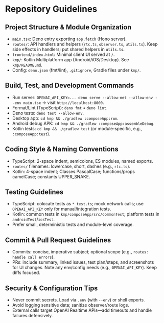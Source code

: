 # Repository Guidelines

## Project Structure & Module Organization
- `main.tsx`: Deno entry exporting `app.fetch` (Hono server).
- `routes/`: API handlers and helpers (`rtc.ts`, `observer.ts`, `utils.ts`). Keep side effects in handlers; put shared helpers in `utils.ts`.
- `frontend/index.html`: Minimal client UI served at `/`.
- `kmp/`: Kotlin Multiplatform app (Android/iOS/Desktop). See `kmp/README.md`.
- Config: `deno.json` (fmt/lint), `.gitignore`, Gradle files under `kmp/`.

## Build, Test, and Development Commands
- Run server: `OPENAI_API_KEY=... deno serve --allow-net --allow-env --env main.tsx` → visit `http://localhost:8000`.
- Format/Lint (TypeScript): `deno fmt` • `deno lint`.
- Deno tests: `deno test --allow-env`.
- Desktop app: `cd kmp && ./gradlew :composeApp:run`.
- Android debug APK: `cd kmp && ./gradlew :composeApp:assembleDebug`.
- Kotlin tests: `cd kmp && ./gradlew test` (or module-specific, e.g., `:composeApp:test`).

## Coding Style & Naming Conventions
- TypeScript: 2-space indent, semicolons, ES modules, named exports.
- `routes/` filenames: lowercase, short, dashes (e.g., `rtc.ts`).
- Kotlin: 4-space indent; Classes PascalCase; functions/props camelCase; constants UPPER_SNAKE.

## Testing Guidelines
- TypeScript: colocate tests as `*_test.ts`; mock network calls; use `OPENAI_API_KEY` only for manual/integration tests.
- Kotlin: common tests in `kmp/composeApp/src/commonTest`; platform tests in `androidTest`/`iosTest`.
- Prefer small, deterministic tests and module-level coverage.

## Commit & Pull Request Guidelines
- Commits: concise, imperative subject; optional scope (e.g., `routes: handle call errors`).
- PRs: include summary, linked issues, test plan/steps, and screenshots for UI changes. Note any env/config needs (e.g., `OPENAI_API_KEY`). Keep diffs focused.

## Security & Configuration Tips
- Never commit secrets. Load via `.env` (with `--env`) or shell exports.
- Avoid logging sensitive data; sanitize observer/route logs.
- External calls target OpenAI Realtime APIs—add timeouts and handle failures defensively.

